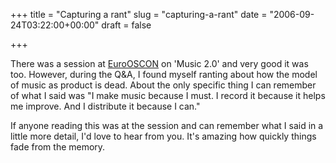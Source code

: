 +++
title = "Capturing a rant"
slug = "capturing-a-rant"
date = "2006-09-24T03:22:00+00:00"
draft = false

+++

There was a session at [EuroOSCON](http://conferences.oreillynet.com/euos06) on 'Music 2.0' and very good it was too. However, during the Q&A, I found myself ranting about how the model of music as product is dead. About the only specific thing I can remember of what I said was "I make music because I must. I record it because it helps me improve. And I distribute it because I can."

If anyone reading this was at the session and can remember what I said in a little more detail, I'd love to hear from you. It's amazing how quickly things fade from the memory.
